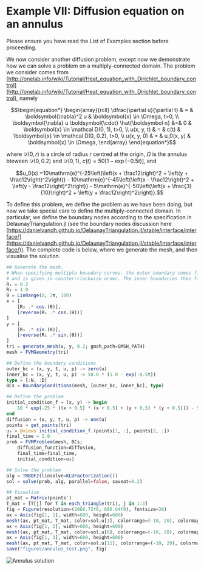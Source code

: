 # Example VII: Diffusion equation on an annulus

Please ensure you have read the List of Examples section before proceeding.

We now consider another diffusion problem, except now we demonstrate how we can solve a problem on a multiply-connected domain. The problem we consider comes from [http://onelab.info/wiki/Tutorial/Heat_equation_with_Dirichlet_boundary_control](http://onelab.info/wiki/Tutorial/Heat_equation_with_Dirichlet_boundary_control), namely

```math
\begin{equation*}
\begin{array}{rcll}
\dfrac{\partial u}{\partial t} & = & \boldsymbol{\nabla}^2 u & \boldsymbol{x} \in \Omega, t>0, \\
\boldsymbol{\nabla} u \boldsymbol{\cdot}  \hat{\boldsymbol n} &=& 0 & \boldsymbol{x} \in \mathcal D(0, 1), t>0, \\
u(x, y, t) & = & c(t) & \boldsymbol{x} \in \mathcal D(0, 0.2),  t>0, \\
u(x, y, 0) & = & u_0(x, y) & \boldsymbol{x} \in \Omega,
\end{array}
\end{equation*}
```

where $\mathcal D(0, r)$ is a circle of radius $r$ centred at the origin, $\Omega$ is the annulus bteween $\mathcal D(0, 0.2)$ and $\mathcal D(0, 1)$, $c(t) = 50[1-\exp(-0.5t)]$, and 

```math 
u_0(x) =10\mathrm{e}^{-25\left(\left(x + \frac12\right)^2 + \left(y + \frac12\right)^2\right)} - 10\mathrm{e}^{-45\left(\left(x - \frac12\right)^2 + \left(y - \frac12\right)^2\right)} - 5\mathrm{e}^{-50\left(\left(x + \frac{3}{10}\right)^2 + \left(y + \frac12\right)^2\right)}.
```

To define this problem, we define the problem as we have been doing, but now we take special care to define the multiply-connected domain. In particular, we define the boundary nodes according to the specification in DelaunayTriangulation.jl (see the boundary nodes discussion here [https://danielvandh.github.io/DelaunayTriangulation.jl/stable/interface/interface/](https://danielvandh.github.io/DelaunayTriangulation.jl/stable/interface/interface/)). The complete code is below, where we generate the mesh, and then visualise the solution.

```julia 
## Generate the mesh. 
# When specifying multiple boundary curves, the outer boundary comes first 
# and is given in counter-clockwise order. The inner boundaries then follow. 
R₁ = 0.2
R₂ = 1.0
θ = LinRange(0, 2π, 100)
x = [
    [R₂ .* cos.(θ)],
    [reverse(R₁ .* cos.(θ))]
]
y = [
    [R₂ .* sin.(θ)],
    [reverse(R₁ .* sin.(θ))]
]
tri = generate_mesh(x, y, 0.2; gmsh_path=GMSH_PATH)
mesh = FVMGeometry(tri)

## Define the boundary conditions 
outer_bc = (x, y, t, u, p) -> zero(u)
inner_bc = (x, y, t, u, p) -> 50.0 * (1.0 - exp(-0.5t))
type = [:N, :D]
BCs = BoundaryConditions(mesh, [outer_bc, inner_bc], type)

## Define the problem 
initial_condition_f = (x, y) -> begin
    10 * exp(-25 * ((x + 0.5) * (x + 0.5) + (y + 0.5) * (y + 0.5))) - 5 * exp(-50 * ((x + 0.3) * (x + 0.3) + (y + 0.5) * (y + 0.5))) - 10 * exp(-45 * ((x - 0.5) * (x - 0.5) + (y - 0.5) * (y - 0.5)))
end
diffusion = (x, y, t, u, p) -> one(u)
points = get_points(tri)
u₀ = @views initial_condition_f.(points[1, :], points[2, :])
final_time = 2.0
prob = FVMProblem(mesh, BCs;
    diffusion_function=diffusion,
    final_time=final_time,
    initial_condition=u₀)

## Solve the problem 
alg = TRBDF2(linsolve=KLUFactorization())
sol = solve(prob, alg, parallel=false, saveat=0.2)

## Visualise 
pt_mat = Matrix(points')
T_mat = [T[j] for T in each_triangle(tri), j in 1:3]
fig = Figure(resolution=(2068.72f0, 686.64f0), fontsize=38)
ax = Axis(fig[1, 1], width=600, height=600)
mesh!(ax, pt_mat, T_mat, color=sol.u[1], colorrange=(-10, 20), colormap=:viridis)
ax = Axis(fig[1, 2], width=600, height=600)
mesh!(ax, pt_mat, T_mat, color=sol.u[6], colorrange=(-10, 20), colormap=:viridis)
ax = Axis(fig[1, 3], width=600, height=600)
mesh!(ax, pt_mat, T_mat, color=sol.u[11], colorrange=(-10, 20), colormap=:viridis)
save("figures/annulus_test.png", fig)
```

![Annulus solution](https://github.com/DanielVandH/FiniteVolumeMethod.jl/blob/main/test/figures/annulus_test.png?raw=true)